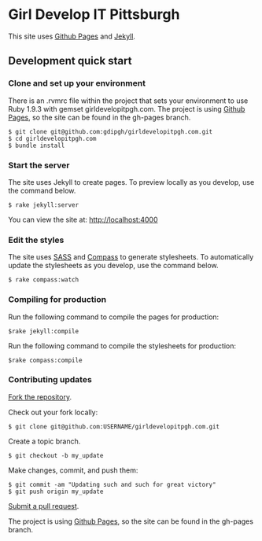 Girl Develop IT Pittsburgh
====================

This site uses [Github Pages](http://pages.github.com/) and [Jekyll](https://github.com/mojombo/jekyll).

## Development quick start

### Clone and set up your environment
  There is an .rvmrc file within the project that sets your environment to use Ruby 1.9.3 with gemset girldevelopitpgh.com.  The project is using [Github Pages](http://pages.github.com/), so the site can be found in the gh-pages branch.

    $ git clone git@github.com:gdipgh/girldevelopitpgh.com.git
    $ cd girldevelopitpgh.com
    $ bundle install
    
### Start the server
  The site uses Jekyll to create pages.  To preview locally as you develop, use the command below.

    $ rake jekyll:server

  You can view the site at: [http://localhost:4000](http://localhost:4000)

### Edit the styles
  The site uses [SASS](http://sass-lang.com/) and [Compass](http://compass-style.org/) to generate stylesheets.  To automatically update the stylesheets as you develop, use the command below.

    $ rake compass:watch

### Compiling for production
  Run the following command to compile the pages for production:
  
    $rake jekyll:compile
    
  Run the following command to compile the stylesheets for production:
  
    $rake compass:compile
    
### Contributing updates

[Fork the repository](http://help.github.com/fork-a-repo/).

Check out your fork locally:

    $ git clone git@github.com:USERNAME/girldevelopitpgh.com.git

Create a topic branch.

    $ git checkout -b my_update

Make changes, commit, and push them:

    $ git commit -am "Updating such and such for great victory"
    $ git push origin my_update

[Submit a pull request](http://help.github.com/send-pull-requests/).

The project is using [Github Pages](http://pages.github.com/), so the site can be found in the gh-pages branch.